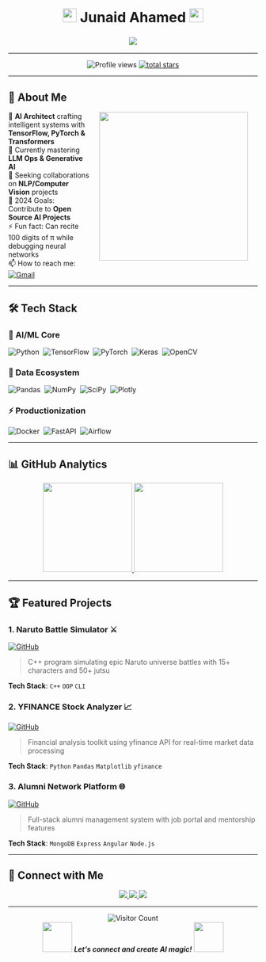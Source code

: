 <h1 align="center">
  <img src="https://media.giphy.com/media/hvRJCLFzcasrR4ia7z/giphy.gif" width="28"> 
  Junaid Ahamed 
  <img src="https://media.giphy.com/media/hvRJCLFzcasrR4ia7z/giphy.gif" width="28">
</h1>

<h3 align="center">
  <img src="https://readme-typing-svg.herokuapp.com?font=Fira+Code&size=26&duration=4000&pause=1000&color=00F72E&center=true&vCenter=true&width=600&lines=🚀+AI+Engineer;🤖+Machine+Learning+Specialist;📊+Data+Alchemist;🧠+Deep+Learning+Evangelist;⚡+Building+Tomorrow's+AI+Today">
</h3>

---

<div align="center">
  <img src="https://komarev.com/ghpvc/?username=junaidsj&label=PROFILE+VIEWS&color=dc143c&style=flat-square" alt="Profile views"/>
  <a href="https://github.com/junaidsj?tab=repositories">
    <img alt="total stars" src="https://custom-icon-badges.demolab.com/github/stars/junaidsj?color=55960c&style=for-the-badge&labelColor=488207&logo=star"/>
  </a>
</div>

---

## 🧬 About Me

<p align="justify">
  <img src="https://i.imgur.com/6veP7h7.png" width="300" align="right" hspace="20">
  
  🔭 **AI Architect** crafting intelligent systems with **TensorFlow, PyTorch & Transformers**  
  🌱 Currently mastering **LLM Ops & Generative AI**  
  👯 Seeking collaborations on **NLP/Computer Vision** projects  
  🎯 2024 Goals: Contribute to **Open Source AI Projects**  
  ⚡ Fun fact: Can recite 100 digits of π while debugging neural networks  
  📫 How to reach me: [![Gmail](https://img.shields.io/badge/-junaidahamed2163@gmail.com-c14438?style=flat-square&logo=Gmail&logoColor=white)](mailto:junaidahamed2163@gmail.com)
</p>

---

## 🛠️ Tech Stack

### 🤖 AI/ML Core
![Python](https://img.shields.io/badge/-Python-05122A?style=for-the-badge&logo=python)&nbsp;
![TensorFlow](https://img.shields.io/badge/-TensorFlow-05122A?style=for-the-badge&logo=TensorFlow)&nbsp;
![PyTorch](https://img.shields.io/badge/-PyTorch-05122A?style=for-the-badge&logo=PyTorch)&nbsp;
![Keras](https://img.shields.io/badge/-Keras-05122A?style=for-the-badge&logo=Keras)&nbsp;
![OpenCV](https://img.shields.io/badge/-OpenCV-05122A?style=for-the-badge&logo=OpenCV)&nbsp;

### 🧮 Data Ecosystem
![Pandas](https://img.shields.io/badge/-Pandas-05122A?style=for-the-badge&logo=pandas)&nbsp;
![NumPy](https://img.shields.io/badge/-NumPy-05122A?style=for-the-badge&logo=NumPy)&nbsp;
![SciPy](https://img.shields.io/badge/-SciPy-05122A?style=for-the-badge&logo=SciPy)&nbsp;
![Plotly](https://img.shields.io/badge/-Plotly-05122A?style=for-the-badge&logo=Plotly)&nbsp;

### ⚡ Productionization
![Docker](https://img.shields.io/badge/-Docker-05122A?style=for-the-badge&logo=Docker)&nbsp;
![FastAPI](https://img.shields.io/badge/-FastAPI-05122A?style=for-the-badge&logo=FastAPI)&nbsp;
![Airflow](https://img.shields.io/badge/-Airflow-05122A?style=for-the-badge&logo=Apache-Airflow)&nbsp;

---

## 📊 GitHub Analytics

<div align="center">
  <a href="https://github.com/junaidsj">
    <img height="180em" src="https://github-readme-stats-eight-theta.vercel.app/api?username=junaidsj&show_icons=true&theme=algolia&include_all_commits=true&count_private=true"/>
    <img height="180em" src="https://github-readme-stats-eight-theta.vercel.app/api/top-langs/?username=junaidsj&layout=compact&langs_count=8&theme=algolia"/>
  </a>
</div>

---

## 🏆 Featured Projects

### 1. Naruto Battle Simulator ⚔️
[![GitHub](https://img.shields.io/badge/-SOURCE-171515?style=for-the-badge&logo=github)](https://github.com/junaidsj/naruto)
> C++ program simulating epic Naruto universe battles with 15+ characters and 50+ jutsu

**Tech Stack**: `C++` `OOP` `CLI` 

### 2. YFINANCE Stock Analyzer 📈
[![GitHub](https://img.shields.io/badge/-SOURCE-171515?style=for-the-badge&logo=github)](https://github.com/junaidsj/YFINANCE)
> Financial analysis toolkit using yfinance API for real-time market data processing

**Tech Stack**: `Python` `Pandas` `Matplotlib` `yfinance`

### 3. Alumni Network Platform 🌐
[![GitHub](https://img.shields.io/badge/-SOURCE-171515?style=for-the-badge&logo=github)](https://github.com/junaidsj/AlumniAssociation)
> Full-stack alumni management system with job portal and mentorship features

**Tech Stack**: `MongoDB` `Express` `Angular` `Node.js`

---

## 🤝 Connect with Me

<p align="center">
  <a href="https://www.linkedin.com/in/junaid-ahamed-664450283">
    <img src="https://img.shields.io/badge/LinkedIn-0077B5?style=for-the-badge&logo=linkedin&logoColor=white"/>
  </a>
  <a href="https://kaggle.com/junaid2163">
    <img src="https://img.shields.io/badge/Kaggle-20BEFF?style=for-the-badge&logo=kaggle&logoColor=white"/>
  </a>
  <a href="mailto:junaidahamed2163@gmail.com">
    <img src="https://img.shields.io/badge/Gmail-D14836?style=for-the-badge&logo=gmail&logoColor=white"/>
  </a>
</p>

---

<div align="center">
  <img src="https://visitcount.itsvg.in/api?id=junaidsj&label=Profile%20Views&color=0&icon=6&pretty=true" alt="Visitor Count">
  <br>
  <img src="https://media.giphy.com/media/LnQjpWaON8nhr21vNW/giphy.gif" width="60"> 
  <em><b>Let's connect and create AI magic!</b></em> 
  <img src="https://media.giphy.com/media/LnQjpWaON8nhr21vNW/giphy.gif" width="60">
</div>
